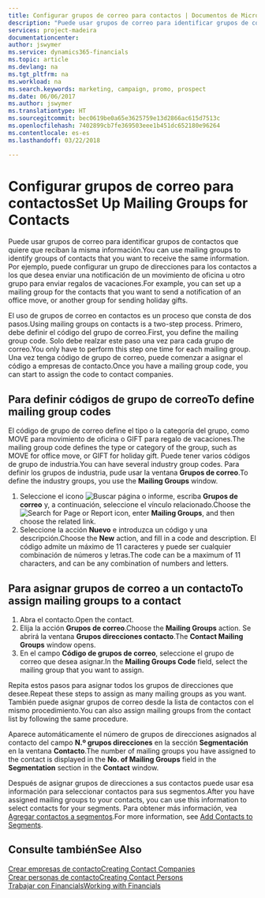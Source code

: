 ```yaml
---
title: Configurar grupos de correo para contactos | Documentos de Microsoft
description: "Puede usar grupos de correo para identificar grupos de contactos que deben recibir la misma información, por ejemplo, para una campaña de marketing o una promoción."
services: project-madeira
documentationcenter: 
author: jswymer
ms.service: dynamics365-financials
ms.topic: article
ms.devlang: na
ms.tgt_pltfrm: na
ms.workload: na
ms.search.keywords: marketing, campaign, promo, prospect
ms.date: 06/06/2017
ms.author: jswymer
ms.translationtype: HT
ms.sourcegitcommit: bec0619be0a65e3625759e13d2866ac615d7513c
ms.openlocfilehash: 7402899cb7fe369503eee1b451dc652180e96264
ms.contentlocale: es-es
ms.lasthandoff: 03/22/2018

---
```

# <a name="set-up-mailing-groups-for-contacts"></a><span data-ttu-id="523b8-103">Configurar grupos de correo para contactos</span><span class="sxs-lookup"><span data-stu-id="523b8-103">Set Up Mailing Groups for Contacts</span></span>
<span data-ttu-id="523b8-104">Puede usar grupos de correo para identificar grupos de contactos que quiere que reciban la misma información.</span><span class="sxs-lookup"><span data-stu-id="523b8-104">You can use mailing groups to identify groups of contacts that you want to receive the same information.</span></span> <span data-ttu-id="523b8-105">Por ejemplo, puede configurar un grupo de direcciones para los contactos a los que desea enviar una notificación de un movimiento de oficina u otro grupo para enviar regalos de vacaciones.</span><span class="sxs-lookup"><span data-stu-id="523b8-105">For example, you can set up a mailing group for the contacts that you want to send a notification of an office move, or another group for sending holiday gifts.</span></span>

<span data-ttu-id="523b8-106">El uso de grupos de correo en contactos es un proceso que consta de dos pasos.</span><span class="sxs-lookup"><span data-stu-id="523b8-106">Using mailing groups on contacts is a two-step process.</span></span> <span data-ttu-id="523b8-107">Primero, debe definir el código del grupo de correo.</span><span class="sxs-lookup"><span data-stu-id="523b8-107">First, you define the mailing group code.</span></span> <span data-ttu-id="523b8-108">Solo debe realzar este paso una vez para cada grupo de correo.</span><span class="sxs-lookup"><span data-stu-id="523b8-108">You only have to perform this step one time for each mailing group.</span></span> <span data-ttu-id="523b8-109">Una vez tenga código de grupo de correo, puede comenzar a asignar el código a empresas de contacto.</span><span class="sxs-lookup"><span data-stu-id="523b8-109">Once you have a mailing group code, you can start to assign the code to contact companies.</span></span>

## <a name="to-define-mailing-group-codes"></a><span data-ttu-id="523b8-110">Para definir códigos de grupo de correo</span><span class="sxs-lookup"><span data-stu-id="523b8-110">To define mailing group codes</span></span>
<span data-ttu-id="523b8-111">El código de grupo de correo define el tipo o la categoría del grupo, como MOVE para movimiento de oficina o GIFT para regalo de vacaciones.</span><span class="sxs-lookup"><span data-stu-id="523b8-111">The mailing group code defines the type or category of the group, such as MOVE for office move, or GIFT for holiday gift.</span></span> <span data-ttu-id="523b8-112">Puede tener varios códigos de grupo de industria.</span><span class="sxs-lookup"><span data-stu-id="523b8-112">You can have several industry group codes.</span></span> <span data-ttu-id="523b8-113">Para definir los grupos de industria, pude usar la ventana **Grupos de correo**.</span><span class="sxs-lookup"><span data-stu-id="523b8-113">To define the industry groups, you use the **Mailing Groups** window.</span></span>

1. <span data-ttu-id="523b8-114">Seleccione el icono ![Buscar página o informe](media/ui-search/search_small.png "icono Buscar página o informe"), escriba **Grupos de correo** y, a continuación, seleccione el vínculo relacionado.</span><span class="sxs-lookup"><span data-stu-id="523b8-114">Choose the ![Search for Page or Report](media/ui-search/search_small.png "Search for Page or Report icon") icon, enter **Mailing Groups**, and then choose the related link.</span></span>
2. <span data-ttu-id="523b8-115">Seleccione la acción **Nuevo** e introduzca un código y una descripción.</span><span class="sxs-lookup"><span data-stu-id="523b8-115">Choose the **New** action, and fill in a code and description.</span></span> <span data-ttu-id="523b8-116">El código admite un máximo de 11 caracteres y puede ser cualquier combinación de números y letras.</span><span class="sxs-lookup"><span data-stu-id="523b8-116">The code can be a maximum of 11 characters, and can be any combination of numbers and letters.</span></span>

## <a name="AssignMailGroupContact"></a> <span data-ttu-id="523b8-117">Para asignar grupos de correo a un contacto</span><span class="sxs-lookup"><span data-stu-id="523b8-117">To assign mailing groups to a contact</span></span>
1. <span data-ttu-id="523b8-118">Abra el contacto.</span><span class="sxs-lookup"><span data-stu-id="523b8-118">Open the contact.</span></span>
2. <span data-ttu-id="523b8-119">Elija la acción **Grupos de correo**.</span><span class="sxs-lookup"><span data-stu-id="523b8-119">Choose the **Mailing Groups** action.</span></span> <span data-ttu-id="523b8-120">Se abrirá la ventana **Grupos direcciones contacto**.</span><span class="sxs-lookup"><span data-stu-id="523b8-120">The **Contact Mailing Groups** window opens.</span></span>
3. <span data-ttu-id="523b8-121">En el campo **Código de grupos de correo**, seleccione el grupo de correo que desea asignar.</span><span class="sxs-lookup"><span data-stu-id="523b8-121">In the **Mailing Groups Code** field, select the mailing group that you want to assign.</span></span>

<span data-ttu-id="523b8-122">Repita estos pasos para asignar todos los grupos de direcciones que desee.</span><span class="sxs-lookup"><span data-stu-id="523b8-122">Repeat these steps to assign as many mailing groups as you want.</span></span> <span data-ttu-id="523b8-123">También puede asignar grupos de correo desde la lista de contactos con el mismo procedimiento.</span><span class="sxs-lookup"><span data-stu-id="523b8-123">You can also assign mailing groups from the contact list by following the same procedure.</span></span>

<span data-ttu-id="523b8-124">Aparece automáticamente el número de grupos de direcciones asignados al contacto del campo **N.º grupos direcciones** en la sección **Segmentación** en la ventana **Contacto**.</span><span class="sxs-lookup"><span data-stu-id="523b8-124">The number of mailing groups you have assigned to the contact is displayed in the **No. of Mailing Groups** field in the **Segmentation** section in the **Contact** window.</span></span>

<span data-ttu-id="523b8-125">Después de asignar grupos de direcciones a sus contactos puede usar esa información para seleccionar contactos para sus segmentos.</span><span class="sxs-lookup"><span data-stu-id="523b8-125">After you have assigned mailing groups to your contacts, you can use this information to select contacts for your segments.</span></span> <span data-ttu-id="523b8-126">Para obtener más información, vea [Agregar contactos a segmentos](marketing-add-contact-segment.md).</span><span class="sxs-lookup"><span data-stu-id="523b8-126">For more information, see [Add Contacts to Segments](marketing-add-contact-segment.md).</span></span>

## <a name="see-also"></a><span data-ttu-id="523b8-127">Consulte también</span><span class="sxs-lookup"><span data-stu-id="523b8-127">See Also</span></span>
[<span data-ttu-id="523b8-128">Crear empresas de contacto</span><span class="sxs-lookup"><span data-stu-id="523b8-128">Creating Contact Companies</span></span>](marketing-create-contact-companies.md)  
[<span data-ttu-id="523b8-129">Crear personas de contacto</span><span class="sxs-lookup"><span data-stu-id="523b8-129">Creating Contact Persons</span></span>](marketing-create-contact-persons.md)  
[<span data-ttu-id="523b8-130">Trabajar con Financials</span><span class="sxs-lookup"><span data-stu-id="523b8-130">Working with Financials</span></span>](ui-work-product.md)

